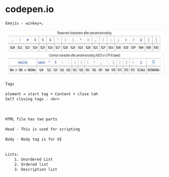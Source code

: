 # codepen.io
```
Emojis - winkey+;
```
![alt text](https://github.com/jniranjanreddy/html/blob/main/unicode.JPG)

```
Tags

element = start tag + Content + close tah
Self closing tags - <br>



HTML file has two parts

Head - This is used for scripting

Body - Body tag is for UI


Lists:
    1. Unordered List
    2. Ordered list
    3. Description list

```
